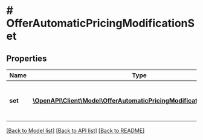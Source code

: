 # # OfferAutomaticPricingModificationSet

## Properties

Name | Type | Description | Notes
------------ | ------------- | ------------- | -------------
**set** | [**\OpenAPI\Client\Model\OfferAutomaticPricingModificationSetSetInner[]**](OfferAutomaticPricingModificationSetSetInner.md) | List of marketplaces to which the rules will be added. | [optional]

[[Back to Model list]](../../README.md#models) [[Back to API list]](../../README.md#endpoints) [[Back to README]](../../README.md)

